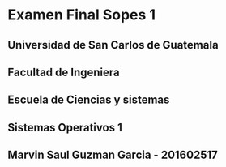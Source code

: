 # Examen Final Sopes 1

## Universidad de San Carlos de Guatemala

## Facultad de Ingeniera

## Escuela de Ciencias y sistemas

## Sistemas Operativos 1

## Marvin Saul Guzman Garcia - 201602517
